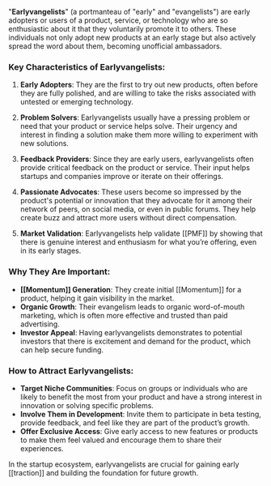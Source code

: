 "**Earlyvangelists**" (a portmanteau of "early" and "evangelists") are early adopters or users of a product, service, or technology who are so enthusiastic about it that they voluntarily promote it to others. These individuals not only adopt new products at an early stage but also actively spread the word about them, becoming unofficial ambassadors.

### Key Characteristics of Earlyvangelists:
1. **Early Adopters**: They are the first to try out new products, often before they are fully polished, and are willing to take the risks associated with untested or emerging technology.
   
2. **Problem Solvers**: Earlyvangelists usually have a pressing problem or need that your product or service helps solve. Their urgency and interest in finding a solution make them more willing to experiment with new solutions.

3. **Feedback Providers**: Since they are early users, earlyvangelists often provide critical feedback on the product or service. Their input helps startups and companies improve or iterate on their offerings.

4. **Passionate Advocates**: These users become so impressed by the product's potential or innovation that they advocate for it among their network of peers, on social media, or even in public forums. They help create buzz and attract more users without direct compensation.

5. **Market Validation**: Earlyvangelists help validate [[PMF]] by showing that there is genuine interest and enthusiasm for what you’re offering, even in its early stages.

### Why They Are Important:
- **[[Momentum]] Generation**: They create initial [[Momentum]] for a product, helping it gain visibility in the market.
- **Organic Growth**: Their evangelism leads to organic word-of-mouth marketing, which is often more effective and trusted than paid advertising.
- **Investor Appeal**: Having earlyvangelists demonstrates to potential investors that there is excitement and demand for the product, which can help secure funding.

### How to Attract Earlyvangelists:
- **Target Niche Communities**: Focus on groups or individuals who are likely to benefit the most from your product and have a strong interest in innovation or solving specific problems.
- **Involve Them in Development**: Invite them to participate in beta testing, provide feedback, and feel like they are part of the product’s growth.
- **Offer Exclusive Access**: Give early access to new features or products to make them feel valued and encourage them to share their experiences.

In the startup ecosystem, earlyvangelists are crucial for gaining early [[traction]] and building the foundation for future growth.